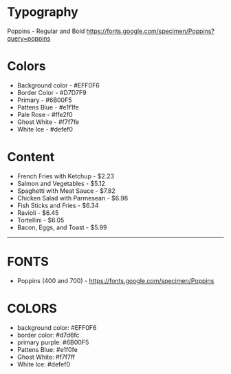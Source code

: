 # Typography

Poppins - Regular and Bold
https://fonts.google.com/specimen/Poppins?query=poppins

# Colors

- Background color - #EFF0F6
- Border Color - #D7D7F9
- Primary - #6B00F5
- Pattens Blue - #e1f1fe
- Pale Rose - #ffe2f0
- Ghost White - #f7f7fe
- White Ice - #defef0

# Content

- French Fries with Ketchup - $2.23
- Salmon and Vegetables - $5.12
- Spaghetti with Meat Sauce - $7.82
- Chicken Salad with Parmesean - $6.98
- Fish Sticks and Fries - $6.34
- Ravioli - $6.45
- Tortellini - $6.05
- Bacon, Eggs, and Toast - $5.99

---

# FONTS

- Poppins (400 and 700) - https://fonts.google.com/specimen/Poppins

# COLORS

- background color: #EFF0F6
- border color: #d7d6fc
- primary purple: #6B00F5
- Pattens Blue: #e1f0fe
- Ghost White: #f7f7ff
- White Ice: #defef0
